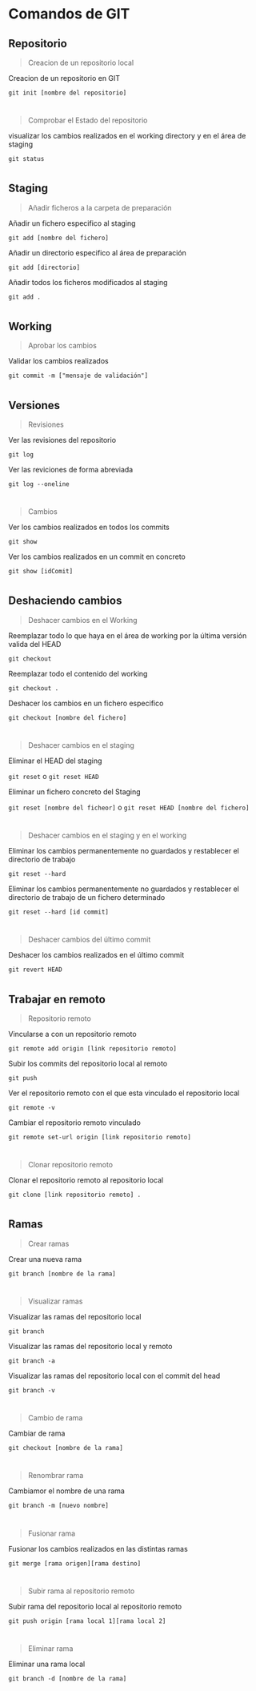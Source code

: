 # Comandos de GIT
## Repositorio

>Creacion de un repositorio local

Creacion de un repositorio en GIT

`git init [nombre del repositorio]`

#

>Comprobar el Estado del repositorio

 visualizar los cambios realizados en el working directory y en el área de staging
 
`git status`

#

## Staging

>Añadir ficheros a la carpeta de preparación

 Añadir un fichero especifico al staging
 
`git add [nombre del fichero]`

Añadir un directorio especifico al área de preparación

`git add [directorio]`

Añadir todos los ficheros modificados al staging

`git add .`

#

## Working

>Aprobar los cambios

Validar los cambios realizados

`git commit -m ["mensaje de validación"]`

#

## Versiones

>Revisiones

Ver las revisiones del repositorio

`git log`

Ver las reviciones de forma abreviada

`git log --oneline`

#

>Cambios

Ver los cambios realizados en todos los commits

`git show`

Ver los cambios realizados en un commit en concreto

`git show [idComit]`

#

## Deshaciendo cambios

> Deshacer cambios en el Working

Reemplazar todo lo que haya en el área de working por la última versión valida del HEAD

`git checkout`

Reemplazar todo el contenido del working

`git checkout .`

Deshacer los cambios en un fichero especifico

`git checkout [nombre del fichero]`

#

> Deshacer cambios en el staging

Eliminar el HEAD del staging

`git reset` o `git reset HEAD`

Eliminar un fichero concreto del Staging

`git reset [nombre del ficheor]` o `git reset HEAD [nombre del fichero]`

#

> Deshacer cambios en el staging y en el working

Eliminar los cambios permanentemente no  guardados y restablecer el directorio de trabajo

`git reset --hard`

Eliminar los cambios permanentemente no  guardados y restablecer el directorio de trabajo de un fichero determinado

`git reset --hard [id commit]`

#

> Deshacer cambios del último commit

Deshacer los cambios realizados en el último commit

`git revert HEAD`

#

## Trabajar en remoto

> Repositorio remoto

Vincularse a con un repositorio remoto

`git remote add origin [link repositorio remoto]`

Subir los commits del repositorio local al remoto

`git push`

Ver el repositorio remoto con el que esta vinculado el repositorio local

`git remote -v`

Cambiar el repositorio remoto vinculado

`git remote set-url origin [link repositorio remoto]`

#

> Clonar repositorio remoto

Clonar el repositorio remoto al repositorio local

`git clone [link repositorio remoto] .`

#

## Ramas

> Crear ramas

Crear una nueva rama

`git branch [nombre de la rama]`

#

> Visualizar ramas

Visualizar las ramas del repositorio local

`git branch`

Visualizar las ramas del repositorio local y remoto

`git branch -a`

Visualizar las ramas del repositorio local con el commit del head

`git branch -v`

#

> Cambio de rama

Cambiar de rama

`git checkout [nombre de la rama]`

#

> Renombrar rama

Cambiamor el nombre de una rama

`git branch -m [nuevo nombre]`

#

>Fusionar rama

Fusionar los cambios realizados en las distintas ramas

`git merge [rama origen][rama destino]`

#

>Subir rama al repositorio remoto

Subir rama del repositorio local al repositorio remoto

`git push origin [rama local 1][rama local 2]`

#

>Eliminar rama

Eliminar una rama local

`git branch -d [nombre de la rama]`

#
